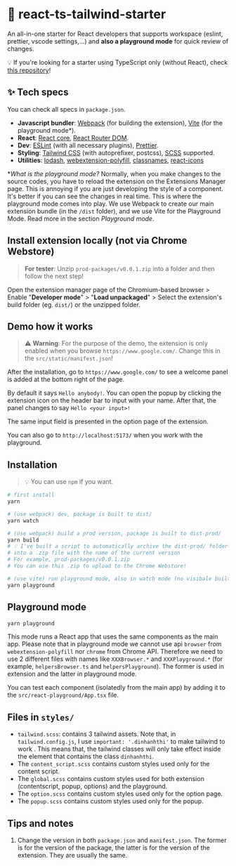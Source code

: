 # 🦖 react-ts-tailwind-starter

An all-in-one starter for React developers that supports workspace (eslint, prettier, vscode settings,...) and **also a playground mode** for quick review of changes.

💡 If you're looking for a starter using TypeScript only (without React), check [this repository](https://github.com/dinhanhthi/chrome-extension-ts-starter)!

## ✨ Tech specs

You can check all specs in `package.json`.

- **Javascript bundler**: [Webpack](https://webpack.js.org/) (for building the extension), [Vite](https://vitejs.dev/) (for the playground mode*).
- **React**: [React core](https://reactjs.org/), [React Router DOM](https://reactrouter.com/en/main).
- **Dev**: [ESLint](https://eslint.org/) (with all necessary plugins), [Prettier](https://prettier.io/).
- **Styling**: [Tailwind CSS](https://tailwindcss.com/) (with autoprefixer, postcss), [SCSS](https://sass-lang.com/) supported.
- **Utilities**: [lodash](https://lodash.com/), [webextension-polyfill](https://github.com/mozilla/webextension-polyfill), [classnames](https://github.com/JedWatson/classnames), [react-icons](https://react-icons.github.io/react-icons/)

*_What is the playground mode?_ Normally, when you make changes to the source codes, you have to reload the extension on the Extensions Manager page. This is annoying if you are just developing the style of a component. It's better if you can see the changes in real time. This is where the playground mode comes into play. We use Webpack to create our main extension bundle (in the `/dist` folder), and we use Vite for the Playground Mode. Read more in the section *Playground mode*.

## Install extension locally (not via Chrome Webstore)

> **For tester**: Unzip `prod-packages/v0.0.1.zip` into a folder and then follow the next step!

Open the extension manager page of the Chromium-based browser > Enable "**Developer mode**" > "**Load unpackaged**" > Select the extension's build folder (eg. `dist/`) or the unzipped folder.

## Demo how it works

> ⚠️ **Warning**: For the purpose of the demo, the extension is only enabled when you browse `https://www.google.com/`. Change this in the `src/static/manifest.json`!

After the installation, go to `https://www.google.com/` to see a welcome panel is added at the bottom right of the page.

By default it says `Hello anybody!`. You can open the popup by clicking the extension icon on the header bar to input with your name. After that, the panel changes to say `Hello <your input>!`

The same input field is presented in the option page of the extension.

You can also go to `http://localhost:5173/` when you work with the playground.

## Installation

> 💡 You can use `npm` if you want.

```bash
# first install
yarn

# (use webpack) dev, package is built to dist/
yarn watch

# (use webpack) build a prod version, package is built to dist-prod/
yarn build
# 💡 I've built a script to automatically archive the dist-prod/ folder
# into a .zip file with the name of the current version
# For example, prod-packages/v0.0.1.zip
# You can use this .zip to upload to the Chrome Webstore!

# (use vite) run playground mode, also in watch mode (no visibale built folder)
yarn playground
```

## Playground mode

```bash
yarn playground
```

This mode runs a React app that uses the same components as the main app. Please note that in playground mode we cannot use api `browser` from `webextension-polyfill` nor `chrome` from Chrome API. Therefore we need to use 2 different files with names like `XXXBrowser.*` and `XXXPlayground.*` (for example, `helpersBrowser.ts` and `helpersPlayground`). The former is used in extension and the latter in playground mode.

You can test each component (isolatedly from the main app) by adding it to the `src/react-playground/App.tsx` file.

## Files in `styles/`

- `tailwind.scss`: contains 3 tailwind assets. Note that, in `tailwind.config.js`, I use `important: '.dinhanhthi'` to make tailwind to work . This means that, the tailwind classes will only take effect inside the element that contains the class `dinhanhthi`.
- The `content_script.scss` contains custom styles used only for the content script.
- The `global.scss` contains custom styles used for both extension (contentscript, popup, options) and the playground.
- The `option.scss` contains custom styles used only for the option page.
- The `popup.scss` contains custom styles used only for the popup.

## Tips and notes

1. Change the version in both `package.json` and `manifest.json`. The former is for the version of the package, the latter is for the version of the extension. They are usually the same.
